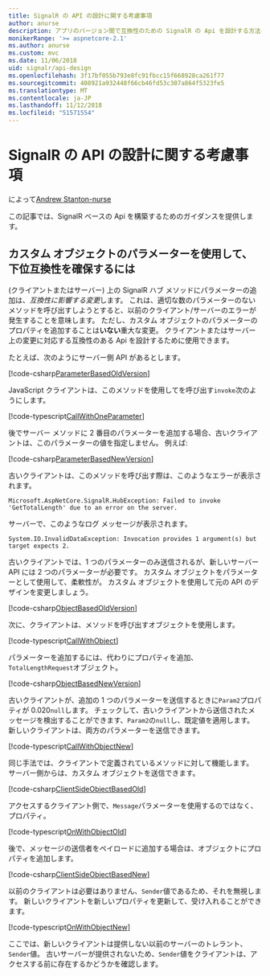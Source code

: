 ```yaml
---
title: SignalR の API の設計に関する考慮事項
author: anurse
description: アプリのバージョン間で互換性のための SignalR の Api を設計する方法について説明します。
monikerRange: '>= aspnetcore-2.1'
ms.author: anurse
ms.custom: mvc
ms.date: 11/06/2018
uid: signalr/api-design
ms.openlocfilehash: 3f17bf055b793e8fc91fbcc15f668928ca261f77
ms.sourcegitcommit: 408921a932448f66cb46fd53c307a864f5323fe5
ms.translationtype: MT
ms.contentlocale: ja-JP
ms.lasthandoff: 11/12/2018
ms.locfileid: "51571554"
---
```

# <a name="signalr-api-design-considerations"></a>SignalR の API の設計に関する考慮事項

によって[Andrew Stanton-nurse](https://twitter.com/anurse)

この記事では、SignalR ベースの Api を構築するためのガイダンスを提供します。

## <a name="use-custom-object-parameters-to-ensure-backwards-compatibility"></a>カスタム オブジェクトのパラメーターを使用して、下位互換性を確保するには

(クライアントまたはサーバー) 上の SignalR ハブ メソッドにパラメーターの追加は、*互換性に影響する変更*します。 これは、適切な数のパラメーターのないメソッドを呼び出すしようとすると、以前のクライアント/サーバーのエラーが発生することを意味します。 ただし、カスタム オブジェクトのパラメーターのプロパティを追加することは**いない**重大な変更。 クライアントまたはサーバー上の変更に対応する互換性のある Api を設計するために使用できます。

たとえば、次のようにサーバー側 API があるとします。

[!code-csharp[ParameterBasedOldVersion](api-design/sample/Samples.cs?name=ParameterBasedOldVersion)]

JavaScript クライアントは、このメソッドを使用してを呼び出す`invoke`次のようにします。

[!code-typescript[CallWithOneParameter](api-design/sample/Samples.ts?name=CallWithOneParameter)]

後でサーバー メソッドに 2 番目のパラメーターを追加する場合、古いクライアントは、このパラメーターの値を指定しません。 例えば:

[!code-csharp[ParameterBasedNewVersion](api-design/sample/Samples.cs?name=ParameterBasedNewVersion)]

古いクライアントは、このメソッドを呼び出す際は、このようなエラーが表示されます。

```
Microsoft.AspNetCore.SignalR.HubException: Failed to invoke 'GetTotalLength' due to an error on the server.
```

サーバーで、このようなログ メッセージが表示されます。

```
System.IO.InvalidDataException: Invocation provides 1 argument(s) but target expects 2.
```

古いクライアントでは、1 つのパラメーターのみ送信されるが、新しいサーバー API には 2 つのパラメーターが必要です。 カスタム オブジェクトをパラメーターとして使用して、柔軟性が。 カスタム オブジェクトを使用して元の API のデザインを変更しましょう。

[!code-csharp[ObjectBasedOldVersion](api-design/sample/Samples.cs?name=ObjectBasedOldVersion)]

次に、クライアントは、メソッドを呼び出すオブジェクトを使用します。

[!code-typescript[CallWithObject](api-design/sample/Samples.ts?name=CallWithObject)]

パラメーターを追加するには、代わりにプロパティを追加、`TotalLengthRequest`オブジェクト。

[!code-csharp[ObjectBasedNewVersion](api-design/sample/Samples.cs?name=ObjectBasedNewVersion&highlight=4,9-13)]

古いクライアントが、追加の 1 つのパラメーターを送信するときに`Param2`プロパティが 0.020`null`します。 チェックして、古いクライアントから送信されたメッセージを検出することができます、`Param2`の`null`し、既定値を適用します。 新しいクライアントは、両方のパラメーターを送信できます。

[!code-typescript[CallWithObjectNew](api-design/sample/Samples.ts?name=CallWithObjectNew)]

同じ手法では、クライアントで定義されているメソッドに対して機能します。 サーバー側からは、カスタム オブジェクトを送信できます。

[!code-csharp[ClientSideObjectBasedOld](api-design/sample/Samples.cs?name=ClientSideObjectBasedOld)]

アクセスするクライアント側で、`Message`パラメーターを使用するのではなく、プロパティ。

[!code-typescript[OnWithObjectOld](api-design/sample/Samples.ts?name=OnWithObjectOld)]

後で、メッセージの送信者をペイロードに追加する場合は、オブジェクトにプロパティを追加します。

[!code-csharp[ClientSideObjectBasedNew](api-design/sample/Samples.cs?name=ClientSideObjectBasedNew&highlight=5)]

以前のクライアントは必要はありません、`Sender`値であるため、それを無視します。 新しいクライアントを新しいプロパティを更新して、受け入れることができます。

[!code-typescript[OnWithObjectNew](api-design/sample/Samples.ts?name=OnWithObjectNew&highlight=2-5)]

ここでは、新しいクライアントは提供しない以前のサーバーのトレラント、`Sender`値。 古いサーバーが提供されないため、`Sender`値をクライアントは、アクセスする前に存在するかどうかを確認します。

